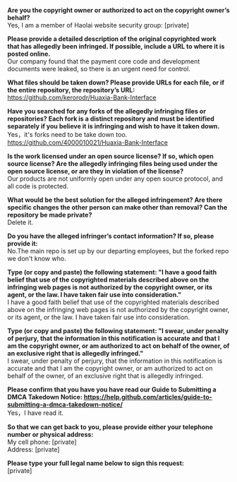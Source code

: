 **Are you the copyright owner or authorized to act on the copyright owner’s behalf?**   
Yes, I am a member of Haolai website security group: [private]  

**Please provide a detailed description of the original copyrighted work that has allegedly been infringed. If possible, include a URL to where it is posted online.**   
Our company found that the payment core code and development documents were leaked, so there is an urgent need for control.

**What files should be taken down? Please provide URLs for each file, or if the entire repository, the repository’s URL:**   
https://github.com/kerorodr/Huaxia-Bank-Interface  

**Have you searched for any forks of the allegedly infringing files or repositories? Each fork is a distinct repository and must be identified separately if you believe it is infringing and wish to have it taken down.**   
Yes，it's forks need to be take down too.   
https://github.com/4000010021/Huaxia-Bank-Interface  

**Is the work licensed under an open source license? If so, which open source license? Are the allegedly infringing files being used under the open source license, or are they in violation of the license?**   
Our products are not uniformly open under any open source protocol, and all code is protected.  

**What would be the best solution for the alleged infringement? Are there specific changes the other person can make other than removal? Can the repository be made private?**   
Delete it.

**Do you have the alleged infringer’s contact information? If so, please provide it:**   
No.The main repo is set up by our departing employees, but the forked repo we don't know who.

**Type (or copy and paste) the following statement: "I have a good faith belief that use of the copyrighted materials described above on the infringing web pages is not authorized by the copyright owner, or its agent, or the law. I have taken fair use into consideration."**   
I have a good faith belief that use of the copyrighted materials described above on the infringing web pages is not authorized by the copyright owner, or its agent, or the law. I have taken fair use into consideration.

**Type (or copy and paste) the following statement: "I swear, under penalty of perjury, that the information in this notification is accurate and that I am the copyright owner, or am authorized to act on behalf of the owner, of an exclusive right that is allegedly infringed."**   
I swear, under penalty of perjury, that the information in this notification is accurate and that I am the copyright owner, or am authorized to act on behalf of the owner, of an exclusive right that is allegedly infringed.

**Please confirm that you have you have read our Guide to Submitting a DMCA Takedown Notice: https://help.github.com/articles/guide-to-submitting-a-dmca-takedown-notice/**   
Yes，I have read it.

**So that we can get back to you, please provide either your telephone number or physical address:**   
My cell phone: [private]  
Address: [private]  

**Please type your full legal name below to sign this request:**   
[private]  
